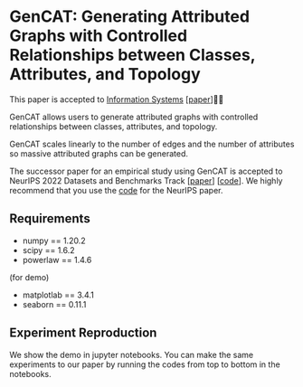 # GenCAT: Generating Attributed Graphs with Controlled Relationships between Classes, Attributes, and Topology
This paper is accepted to [Information Systems](https://www.sciencedirect.com/journal/information-systems) [[paper](https://arxiv.org/abs/2109.04639)]🎉🎉

GenCAT allows users to generate attributed graphs with controlled relationships between classes, attributes, and topology.

GenCAT scales linearly to the number of edges and the number of attributes so massive attributed graphs can be generated.

The successor paper for an empirical study using GenCAT is accepted to NeurIPS 2022 Datasets and Benchmarks Track [[paper](https://openreview.net/forum?id=bSULxOy3On)] [[code](https://github.com/seijimaekawa/empirical-study-of-GNNs)]. 
We highly recommend that you use the [code](https://github.com/seijimaekawa/empirical-study-of-GNNs) for the NeurIPS paper.

## Requirements
- numpy == 1.20.2
- scipy == 1.6.2
- powerlaw == 1.4.6

(for demo)
- matplotlab == 3.4.1
- seaborn == 0.11.1

## Experiment Reproduction
We show the demo in jupyter notebooks. You can make the same experiments to our paper by running the codes from top to bottom in the notebooks.


